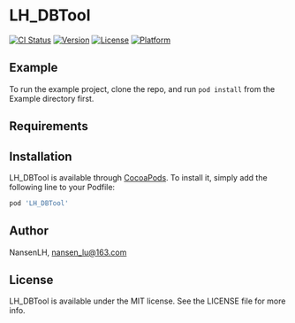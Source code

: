 # LH_DBTool

[![CI Status](https://img.shields.io/travis/NansenLH/LH_DBTool.svg?style=flat)](https://travis-ci.org/NansenLH/LH_DBTool)
[![Version](https://img.shields.io/cocoapods/v/LH_DBTool.svg?style=flat)](https://cocoapods.org/pods/LH_DBTool)
[![License](https://img.shields.io/cocoapods/l/LH_DBTool.svg?style=flat)](https://cocoapods.org/pods/LH_DBTool)
[![Platform](https://img.shields.io/cocoapods/p/LH_DBTool.svg?style=flat)](https://cocoapods.org/pods/LH_DBTool)

## Example

To run the example project, clone the repo, and run `pod install` from the Example directory first.

## Requirements

## Installation

LH_DBTool is available through [CocoaPods](https://cocoapods.org). To install
it, simply add the following line to your Podfile:

```ruby
pod 'LH_DBTool'
```

## Author

NansenLH, nansen_lu@163.com

## License

LH_DBTool is available under the MIT license. See the LICENSE file for more info.
